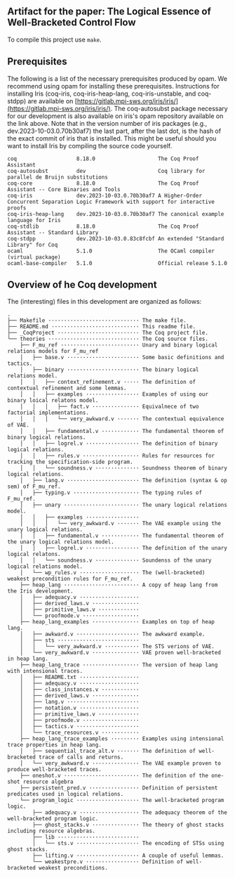 Artifact for the paper: The Logical Essence of Well-Bracketed Control Flow
-------------------

To compile this project use `make`.

## Prerequisites

The following is a list of the necessary prerequisites produced by opam.
We recommend using opam for installing these prerequisites.
Instructions for installing Iris (coq-iris, coq-iris-heap-lang, coq-iris-unstable, and coq-stdpp) are available on [https://gitlab.mpi-sws.org/iris/iris/](https://gitlab.mpi-sws.org/iris/iris/).
The coq-autosubst package necessary for our development is also available on iris's opam repository available on the link above.
Note that in the version number of iris packages (e.g., dev.2023-10-03.0.70b30af7) the last part, after the last dot, is the hash of the exact commit of iris that is installed.
This might be useful should you want to install Iris by compiling the source code yourself.

```
coq                   8.18.0                    The Coq Proof Assistant
coq-autosubst         dev                       Coq library for parallel de Bruijn substitutions
coq-core              8.18.0                    The Coq Proof Assistant -- Core Binaries and Tools
coq-iris              dev.2023-10-03.0.70b30af7 A Higher-Order Concurrent Separation Logic Framework with support for interactive proofs
coq-iris-heap-lang    dev.2023-10-03.0.70b30af7 The canonical example language for Iris
coq-stdlib            8.18.0                    The Coq Proof Assistant -- Standard Library
coq-stdpp             dev.2023-10-03.0.83c8fcbf An extended "Standard Library" for Coq
ocaml                 5.1.0                     The OCaml compiler (virtual package)
ocaml-base-compiler   5.1.0                     Official release 5.1.0
```

## Overview of he Coq development
The (interesting) files in this development are organized as follows:

```
.
├── Makefile ····························· The make file.
├── README.md ···························· This readme file.
├── _CoqProject ·························· The Coq project file.
└── theories ····························· The Coq source files.
    ├── F_mu_ref ························· Unary and binary logical relations models for F_mu_ref
    │   ├── base.v ······················· Some basic definitions and tactics.
    │   ├── binary ······················· The binary logical relations model.
    │   │   ├── context_refinement.v ····· The definition of contextual refinement and some lemmas.
    │   │   ├── examples ················· Examples of using our binary loical relatons model.
    │   │   │   ├── fact.v ··············· Equivalnece of two factorial implementations.
    │   │   │   └── very_awkward.v ······· The contextual equivalence of VAE.
    │   │   ├── fundamental.v ············ The fundamental theorem of binary logical relations.
    │   │   ├── logrel.v ················· The definition of binary logical relations.
    │   │   ├── rules.v ·················· Rules for resources for tracking the specification-side program.
    │   │   └── soundness.v ·············· Soundness theorem of binary logical relations.
    │   ├── lang.v ······················· The definition (syntax & op sem) of F_mu_ref.
    │   ├── typing.v ····················· The typing rules of F_mu_ref.
    │   ├── unary ························ The unary logical relations model.
    │   │   ├── examples ················· 
    │   │   │   └── very_awkward.v ······· The VAE example using the unary logical relations.
    │   │   ├── fundamental.v ············ The fundamental theorem of the unary logical relations model.
    │   │   ├── logrel.v ················· The definition of the unary logical relatons.
    │   │   └── soundness.v ·············· Soundenss of the unary logical relations model.
    │   └── wp_rules.v ··················· The (well-bracketed) weakest precondition rules for F_mu_ref.
    ├── heap_lang ························ A copy of heap lang from the Iris development.
    │   ├── adequacy.v ··················· 
    │   ├── derived_laws.v ··············· 
    │   ├── primitive_laws.v ·············
    │   └── proofmode.v ··················
    ├── heap_lang_examples ··············· Examples on top of heap lang.
    │   ├── awkward.v ···················· The awkward example.
    │   ├── sts ··························
    │   │   └── very_awkward.v ··········· The STS verions of VAE.
    │   └── very_awkward.v ··············· VAE proven well-bracketed in heap lang.
    ├── heap_lang_trace ·················· The version of heap lang with intensional traces.
    │   ├── README.txt ···················
    │   ├── adequacy.v ···················
    │   ├── class_instances.v ············
    │   ├── derived_laws.v ···············
    │   ├── lang.v ·······················
    │   ├── notation.v ···················
    │   ├── primitive_laws.v ·············
    │   ├── proofmode.v ··················
    │   ├── tactics.v ····················
    │   └── trace_resources.v ············
    ├── heap_lang_trace_examples ········· Examples using intensional trace properties in heap lang.
    │   ├── sequential_trace_alt.v ······· The definition of well-bracketed trace of calls and returns.
    │   └── very_awkward.v ··············· The VAE example proven to produce well-bracketed traces.
    ├── oneshot.v ························ The definition of the one-shot resource algebra
    ├── persistent_pred.v ················ Definition of persistent predicates used in logical relations.
    └── program_logic ···················· The well-bracketed program logic.
        ├── adequacy.v ··················· The adequacy theorem of the well-bracketed program logic.
        ├── ghost_stacks.v ··············· The theory of ghost stacks including resource algebras.
        ├── lib ··························
        │   └── sts.v ···················· The encoding of STSs using ghost stacks.
        ├── lifting.v ···················· A couple of useful lemmas.
        └── weakestpre.v ················· Definition of well-bracketed weakest preconditions.
```
